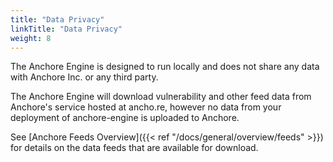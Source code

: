 ```yaml
---
title: "Data Privacy"
linkTitle: "Data Privacy"
weight: 8
---
```


The Anchore Engine is designed to run locally and does not share any data with Anchore Inc. or any third party.

The Anchore Engine will download vulnerability and other feed data from Anchore's service hosted at ancho.re, however no data from your deployment of anchore-engine is uploaded to Anchore.

See [Anchore Feeds Overview]({{< ref "/docs/general/overview/feeds" >}}) for details on the data feeds that are available for download.
